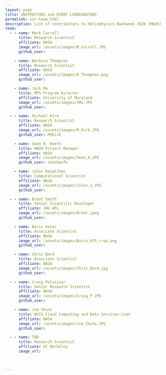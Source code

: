 ```yaml
---
layout: page
title: INSTRUCTORS and EVENT COORDINATORS
permalink: our-team.html
description: List of contributors to Heliophysics Hackweek 2020 (HW20)
team:
  - - name: Mark Carroll
      title: Research Scientist
      affiliate: NASA
      image_url: /assets/images/M_Carroll.JPG
      github_user: 

    - name: Barbara Thompson
      title: Research Scientist
      affiliate: NASA
      image_url: /assets/images/B_Thompson.png
      github_user: 

    - name: Jack Ma
      title: MPS Program Director
      affiliate: University of Maryland
      image_url: /assets/images/JMa.JPG
      github_user: 

  - - name: Michael Kirk
      title: Research Scientist
      affiliate: NASA
      image_url: /assets/images/M_Kirk.JPG
      github_user: MSKirk

    - name: Sean R. Keefe
      title: HW20 Project Manager
      affiliate: NASA
      image_url: /assets/images/Sean_K.JPG
      github_user: seankeefe

    - name: Jules Kouatchou
      title: Computational Scientist
      affiliate: NASA
      image_url: /assets/images/Jules_2.JPG
      github_user: 

  - - name: Brent Smith
      title: Senior Scientific Developer 
      affiliate: JHU APL
      image_url: /assets/images/Brent.jpeg
      github_user: 

    - name: Burcu Kosar
      title: Associate Scientist
      affiliate: NASA
      image_url: /assets/images/Burcu_675_crop.png
      github_user: 

    - name: Chris Bard
      title: Associate Scientist
      affiliate: NASA
      image_url: /assets/images/Chris_Bard.jpg
      github_user: 

  - - name: Craig Pelissier
      title: Senior Research Scientist
      affiliate: NASA
      image_url: /assets/images/Craig_P.JPG 
      github_user: 

    - name: Jim Shute 
      title: NCCS Cloud Computing and Data Services Lead 
      affiliate: NASA
      image_url: /assets/images/Jim_Shute.JPG
      github_user: 

  - - name: TBD
      title: Research Scientist 
      affiliate: UC Berkeley  
      image_url: 

    

---
```

